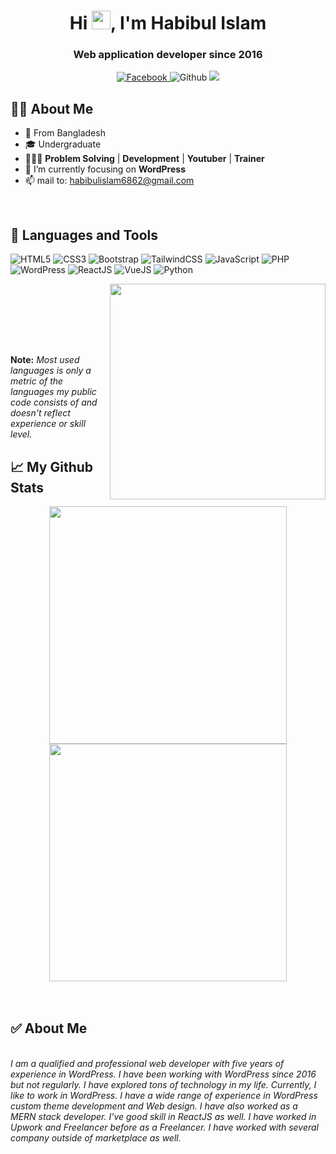 <div align="center">
<h1 align="center">Hi <img src="https://raw.githubusercontent.com/MartinHeinz/MartinHeinz/master/wave.gif" height="30px"  width="30px">, I'm Habibul Islam</h1>
<h3 align="center">Web application developer since 2016</h3>
<a href="https://facebook.com/habibul.islam.1082"> 

![Facebook](https://img.shields.io/badge/habibul.islam.1082-%231877F2.svg?style=flat&logo=Facebook&logoColor=white)
</a> ![Github](https://img.shields.io/github/followers/hihabib?label=Github&style=flat&logoColor=white)
![](https://visitor-badge.glitch.me/badge?page_id=hihabib)

</div>

## 🙋‍♂️ About Me
- 🚏  From Bangladesh
- 🎓  Undergraduate
- 🧑🏻‍💻  **Problem Solving** | **Development** | **Youtuber** | **Trainer**
- 🌱  I’m currently focusing on **WordPress**
- 📫  mail to: habibulislam6862@gmail.com

<br>

## 🚀 Languages and Tools

<div align="left" width="350">
 
 ![HTML5](https://img.shields.io/badge/html5-%23E34F26.svg?style=flat-square&logo=html5&logoColor=white) 
 ![CSS3](https://img.shields.io/badge/css3-%231572B6.svg?style=flat-square&logo=css3&logoColor=white) 
 ![Bootstrap](https://img.shields.io/badge/bootstrap-%23563D7C.svg?style=flat-square&logo=bootstrap&logoColor=white) 
 ![TailwindCSS](https://img.shields.io/badge/tailwindcss-0F172A?&logo=tailwindcss&style=flat-square) 
 ![JavaScript](https://img.shields.io/badge/javascript-%23323330.svg?style=flat-square&logo=javascript&logoColor=%23F7DF1E) 
  ![PHP](https://img.shields.io/badge/php-%23777BB4.svg?style=flat-square&logo=php&logoColor=white) 
 ![WordPress](https://img.shields.io/badge/WordPress-%23117AC9.svg?style=flat-square&logo=WordPress&logoColor=white) 
  ![ReactJS](https://shields.io/badge/React.JS-black?logo=react&style=flat-square) 
  ![VueJS](https://img.shields.io/badge/Vue.js-35495E?style=flat-square&logo=vuedotjs) 
 ![Python](https://img.shields.io/badge/python-%2314354C.svg?style=flat-square&logo=python&logoColor=white)
</div>
<img align='right' src="https://github-readme-stats.vercel.app/api/top-langs/?username=hihabib&langs_count=8&count_private=true&layout=compact&theme=radical&hide_border=true&hide=c" width="345"><br>

<br><br><br><br><p>

 **Note:** <em>Most used languages is only a metric of the languages my public code consists of and doesn't reflect experience or skill level.</em>
</p>

## 📈 My Github Stats
<div align="center">
<img src="https://github-readme-stats.vercel.app/api?username=hihabib&show_icons=true&count_private=true&theme=radical&hide_border=true" width="380"/>
<img src="https://github-readme-streak-stats.herokuapp.com/?user=hihabib&theme=radical&hide_border=true" width=380/>
</div>
<br>
<br>


## ✅ About Me

  <br><em>I am a qualified and professional web developer with five years of
experience in WordPress. I have been working with WordPress since
2016 but not regularly. I have explored tons of technology in my life.
Currently, I like to work in WordPress. I have a wide range of experience
in WordPress custom theme development and Web design. I have also
worked as a MERN stack developer. I've good skill in ReactJS as well. I
have worked in Upwork and Freelancer before as a Freelancer. I have
worked with several company outside of marketplace as well.</em>

<br>
<br>
